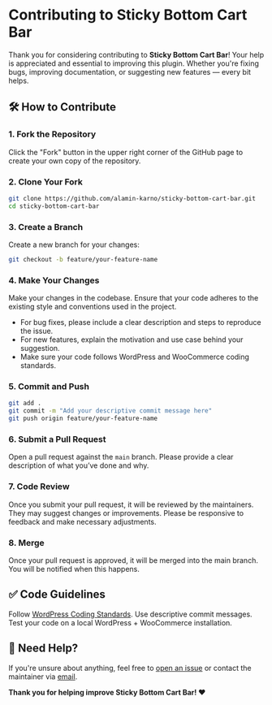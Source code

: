 # Contributing to Sticky Bottom Cart Bar

Thank you for considering contributing to **Sticky Bottom Cart Bar**! Your help is appreciated and essential to improving this plugin. Whether you're fixing bugs, improving documentation, or suggesting new features — every bit helps.

## 🛠️ How to Contribute

### 1. Fork the Repository
Click the "Fork" button in the upper right corner of the GitHub page to create your own copy of the repository.

### 2. Clone Your Fork
```bash
git clone https://github.com/alamin-karno/sticky-bottom-cart-bar.git
cd sticky-bottom-cart-bar
```

### 3. Create a Branch
Create a new branch for your changes:
```bash
git checkout -b feature/your-feature-name
```

### 4. Make Your Changes
Make your changes in the codebase. Ensure that your code adheres to the existing style and conventions used in the project.
- For bug fixes, please include a clear description and steps to reproduce the issue.
- For new features, explain the motivation and use case behind your suggestion.
- Make sure your code follows WordPress and WooCommerce coding standards.

### 5. Commit and Push
```bash
git add .
git commit -m "Add your descriptive commit message here"
git push origin feature/your-feature-name
```

### 6. Submit a Pull Request
Open a pull request against the `main` branch. Please provide a clear description of what you’ve done and why.

### 7. Code Review
Once you submit your pull request, it will be reviewed by the maintainers. They may suggest changes or improvements. Please be responsive to feedback and make necessary adjustments.

### 8. Merge
Once your pull request is approved, it will be merged into the main branch. You will be notified when this happens.

## ✅ Code Guidelines
Follow [WordPress Coding Standards](https://developer.wordpress.org/coding-standards/wordpress-coding-standards/).
Use descriptive commit messages.
Test your code on a local WordPress + WooCommerce installation.

## 💬 Need Help?
If you're unsure about anything, feel free to [open an issue](https://github.com/alamin-karno/sticky-bottom-cart-bar/issues) or contact the maintainer via [email](mailto:alamin.karno@gmail.com).

**Thank you for helping improve Sticky Bottom Cart Bar! ❤️**